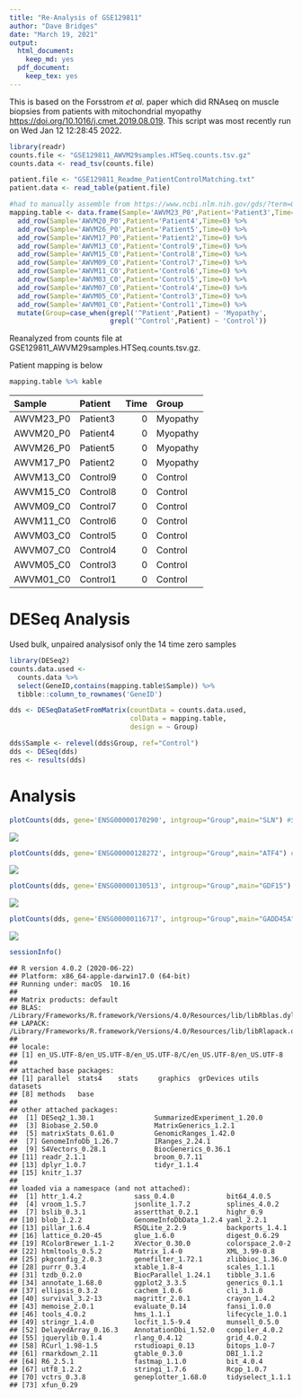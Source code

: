 ```yaml
---
title: "Re-Analysis of GSE129811"
author: "Dave Bridges"
date: "March 19, 2021"
output:
  html_document:
    keep_md: yes
  pdf_document:
    keep_tex: yes
---
```




This is based on the Forsstrom *et al.* paper which did RNAseq on muscle biopsies from patients with mitochondrial myopathy https://doi.org/10.1016/j.cmet.2019.08.019.  This script was most recently run on Wed Jan 12 12:28:45 2022.


```r
library(readr)
counts.file <- "GSE129811_AWVM29samples.HTSeq.counts.tsv.gz"
counts.data <- read_tsv(counts.file)

patient.file <- "GSE129811_Readme_PatientControlMatching.txt"
patient.data <- read_table(patient.file)

#had to manually assemble from https://www.ncbi.nlm.nih.gov/gds/?term=GSE129811[ACCN]%20AND%20gsm[ETYP] used only time 0
mapping.table <- data.frame(Sample='AWVM23_P0',Patient='Patient3',Time=0) %>%
  add_row(Sample='AWVM20_P0',Patient='Patient4',Time=0) %>% 
  add_row(Sample='AWVM26_P0',Patient='Patient5',Time=0) %>%
  add_row(Sample='AWVM17_P0',Patient='Patient2',Time=0) %>%
  add_row(Sample='AWVM13_C0',Patient='Control9',Time=0) %>%
  add_row(Sample='AWVM15_C0',Patient='Control8',Time=0) %>%
  add_row(Sample='AWVM09_C0',Patient='Control7',Time=0) %>%
  add_row(Sample='AWVM11_C0',Patient='Control6',Time=0) %>%
  add_row(Sample='AWVM03_C0',Patient='Control5',Time=0) %>%
  add_row(Sample='AWVM07_C0',Patient='Control4',Time=0) %>%
  add_row(Sample='AWVM05_C0',Patient='Control3',Time=0) %>%
  add_row(Sample='AWVM01_C0',Patient='Control1',Time=0) %>%
  mutate(Group=case_when(grepl('^Patient',Patient) ~ 'Myopathy',
                         grepl('^Control',Patient) ~ 'Control'))
```

Reanalyzed from counts file at GSE129811_AWVM29samples.HTSeq.counts.tsv.gz.

Patient mapping is below


```r
mapping.table %>% kable
```



|Sample    |Patient  | Time|Group    |
|:---------|:--------|----:|:--------|
|AWVM23_P0 |Patient3 |    0|Myopathy |
|AWVM20_P0 |Patient4 |    0|Myopathy |
|AWVM26_P0 |Patient5 |    0|Myopathy |
|AWVM17_P0 |Patient2 |    0|Myopathy |
|AWVM13_C0 |Control9 |    0|Control  |
|AWVM15_C0 |Control8 |    0|Control  |
|AWVM09_C0 |Control7 |    0|Control  |
|AWVM11_C0 |Control6 |    0|Control  |
|AWVM03_C0 |Control5 |    0|Control  |
|AWVM07_C0 |Control4 |    0|Control  |
|AWVM05_C0 |Control3 |    0|Control  |
|AWVM01_C0 |Control1 |    0|Control  |

# DESeq Analysis

Used bulk, unpaired analysisof only the 14 time zero samples


```r
library(DESeq2)
counts.data.used <- 
  counts.data %>%
  select(GeneID,contains(mapping.table$Sample)) %>%
  tibble::column_to_rownames('GeneID')

dds <- DESeqDataSetFromMatrix(countData = counts.data.used,
                              colData = mapping.table,
                              design = ~ Group)

dds$Sample <- relevel(dds$Group, ref="Control")
dds <- DESeq(dds)
res <- results(dds)
```

# Analysis


```r
plotCounts(dds, gene='ENSG00000170290', intgroup="Group",main="SLN") #SLN
```

![](figures/gse129811-analysis-plots-1.png)<!-- -->

```r
plotCounts(dds, gene='ENSG00000128272', intgroup="Group",main="ATF4") #ATF4
```

![](figures/gse129811-analysis-plots-2.png)<!-- -->

```r
plotCounts(dds, gene='ENSG00000130513', intgroup="Group",main="GDF15") #GDF15
```

![](figures/gse129811-analysis-plots-3.png)<!-- -->

```r
plotCounts(dds, gene='ENSG00000116717', intgroup="Group",main="GADD45A") #GADD45A
```

![](figures/gse129811-analysis-plots-4.png)<!-- -->

```r
sessionInfo()
```

```
## R version 4.0.2 (2020-06-22)
## Platform: x86_64-apple-darwin17.0 (64-bit)
## Running under: macOS  10.16
## 
## Matrix products: default
## BLAS:   /Library/Frameworks/R.framework/Versions/4.0/Resources/lib/libRblas.dylib
## LAPACK: /Library/Frameworks/R.framework/Versions/4.0/Resources/lib/libRlapack.dylib
## 
## locale:
## [1] en_US.UTF-8/en_US.UTF-8/en_US.UTF-8/C/en_US.UTF-8/en_US.UTF-8
## 
## attached base packages:
## [1] parallel  stats4    stats     graphics  grDevices utils     datasets 
## [8] methods   base     
## 
## other attached packages:
##  [1] DESeq2_1.30.1               SummarizedExperiment_1.20.0
##  [3] Biobase_2.50.0              MatrixGenerics_1.2.1       
##  [5] matrixStats_0.61.0          GenomicRanges_1.42.0       
##  [7] GenomeInfoDb_1.26.7         IRanges_2.24.1             
##  [9] S4Vectors_0.28.1            BiocGenerics_0.36.1        
## [11] readr_2.1.1                 broom_0.7.11               
## [13] dplyr_1.0.7                 tidyr_1.1.4                
## [15] knitr_1.37                 
## 
## loaded via a namespace (and not attached):
##  [1] httr_1.4.2             sass_0.4.0             bit64_4.0.5           
##  [4] vroom_1.5.7            jsonlite_1.7.2         splines_4.0.2         
##  [7] bslib_0.3.1            assertthat_0.2.1       highr_0.9             
## [10] blob_1.2.2             GenomeInfoDbData_1.2.4 yaml_2.2.1            
## [13] pillar_1.6.4           RSQLite_2.2.9          backports_1.4.1       
## [16] lattice_0.20-45        glue_1.6.0             digest_0.6.29         
## [19] RColorBrewer_1.1-2     XVector_0.30.0         colorspace_2.0-2      
## [22] htmltools_0.5.2        Matrix_1.4-0           XML_3.99-0.8          
## [25] pkgconfig_2.0.3        genefilter_1.72.1      zlibbioc_1.36.0       
## [28] purrr_0.3.4            xtable_1.8-4           scales_1.1.1          
## [31] tzdb_0.2.0             BiocParallel_1.24.1    tibble_3.1.6          
## [34] annotate_1.68.0        ggplot2_3.3.5          generics_0.1.1        
## [37] ellipsis_0.3.2         cachem_1.0.6           cli_3.1.0             
## [40] survival_3.2-13        magrittr_2.0.1         crayon_1.4.2          
## [43] memoise_2.0.1          evaluate_0.14          fansi_1.0.0           
## [46] tools_4.0.2            hms_1.1.1              lifecycle_1.0.1       
## [49] stringr_1.4.0          locfit_1.5-9.4         munsell_0.5.0         
## [52] DelayedArray_0.16.3    AnnotationDbi_1.52.0   compiler_4.0.2        
## [55] jquerylib_0.1.4        rlang_0.4.12           grid_4.0.2            
## [58] RCurl_1.98-1.5         rstudioapi_0.13        bitops_1.0-7          
## [61] rmarkdown_2.11         gtable_0.3.0           DBI_1.1.2             
## [64] R6_2.5.1               fastmap_1.1.0          bit_4.0.4             
## [67] utf8_1.2.2             stringi_1.7.6          Rcpp_1.0.7            
## [70] vctrs_0.3.8            geneplotter_1.68.0     tidyselect_1.1.1      
## [73] xfun_0.29
```

